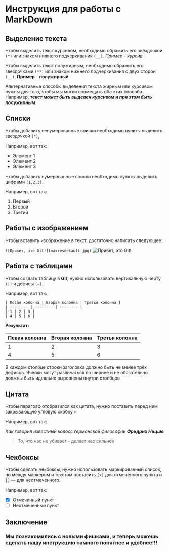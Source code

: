 # Инструкция для работы с MarkDown

## Выделение текста

Чтобы выделить текст курсивом, необходимо обрамить его звёздочкой ```(*)``` или знаком нижнего подчеркивания ```(__)```. _Пример_ - *курсив*

Чтобы выделить текст полужирным, необходимо обрамить его звёздочками ```(**)``` или знаком нижнего подчеркивания с двух сторон ```(__)```. __Пример__ - **полужирный**

Альтернативные способы выделения текста жирным или курсивом нужны для того, чтобы мы могли совмещать оба этих способа. Например, _**текст может быть выделен курсивом и при этом быть полужирным**_.

## Списки

Чтобы добавить ненумерованные списки необходимо пункты выделить звездочкой ```(*)```, 

Например, вот так:

* Элемент 1
* Элемент 2
* Элемент 3 

Чтобы добавить нумерованные списки необходимо пункты выделить цифрами ```(1,2,3)```. 

Например, вот так:
1. Первый
2. Второй
3. Третий

## Работы с изображением

Чтобы вставить изображение в текст, достаточно написать следующее:

```![Привет, это Git!](maxresdefault.jpg)```
![Привет, это Git!](maxresdefault.jpg)

## Работа с таблицами

Чтобы создать таблицу в __Git__, нужно использовать вертикальную черту ```(|)``` и дефисы ```(–)```.

Например, вот так:
```
| Певая колонна | Вторая колонна | Третья колонна |
| -------- | -------- | -------- |
| 1 | 2 | 3 |
| 4 | 5 | 6 |
```

**Результат:**

| Певая колонна | Вторая колонна | Третья колонна |
| -------- | -------- | -------- |
| 1 | 2 | 3 |
| 4 | 5 | 6 |

В каждом столбце строки заголовка должно быть не менее трёх дефисов. Ячейки могут различаться по ширине и не обязательно должны быть идеально выровнены внутри столбцов

## Цитата

Чтобы параграф отобразился как цитата, нужно поставить перед ним закрывающую угловую скобку ```>```

Например, вот так:

_Как говорил известный колосс германской философии_ _**Фридрих Ницше**_

> То, что нас не убивает - делает нас сильнее

## Чекбоксы

Чтобы сделать чекбоксы, нужно использовать маркированный список, но между маркером и текстом поставить ```[x]``` для отмеченного пункта и ```[]``` — для неотмеченного.

Например, вот так:

- [x] Отмеченный пункт
- [ ] Неотмеченный пункт

## Заключение

### Мы познакомились с новыми фишками, и теперь можешь сделать нашу инструкцию намного понятнее и удобнее!!!
